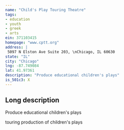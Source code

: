 ```yaml
---
name: "Child's Play Touring Theatre"
tags:
- education
- youth
- greek
- arts
ein: 371103415
homepage: "www.cptt.org"
address: |
 5097 N Elston Ave Suite 203, \nChicago, IL 60630
state: "IL"
city: "Chicago"
lng: -87.749084
lat: 41.97361
description: "Produce educational children's plays"
is_501c3: X
---
```


## Long description

Produce educational children's plays
  
  touring production of children's plays
